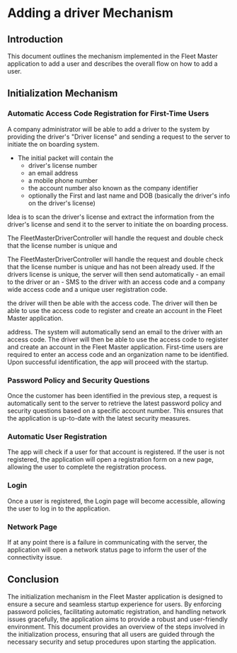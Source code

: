 # Adding a driver Mechanism

## Introduction

This document outlines the mechanism implemented in the Fleet Master application to add a user
and describes the overall flow on how to add a user.

## Initialization Mechanism

### Automatic Access Code Registration for First-Time Users

A company administrator will be able to add a driver to the system by providing the driver's "Driver license"
and sending a request to the server to initiate the on boarding system. 
- The initial packet will contain the
  - driver's license number
  - an email address
   - a mobile phone number
  - the account number also known as the company identifier
  - optionally the First and last name and DOB (basically the driver's info on the driver's license)

Idea is to scan the driver's license and extract the information from the driver's license and send it to the server to initiate the on boarding process.

The FleetMasterDriverController will handle the request and double check that the license number is unique and

The FleetMasterDriverController will handle the request and double check that the license number is unique and 
has not been already used. If the drivers license is unique, the server will then send automatically 
 	- an email to the driver or an 
	- SMS to the driver 
	with an access code and a company wide access code and a unique user registration code.

the driver will then be able 
with the access code. The driver will then be able to use the access code to register and create an account in the Fleet Master application.

address. The system will automatically send an email to the driver with an access code. The driver will then be able to use the access code to register and create an account in the Fleet Master application.
First-time users are required to enter an access code and an organization name to be identified. Upon successful identification, the app will proceed with the startup.

### Password Policy and Security Questions

Once the customer has been identified in the previous step, a request is automatically sent to the server to retrieve the latest password policy and security questions based on a specific account number. This ensures that the application is up-to-date with the latest security measures.

### Automatic User Registration

The app will check if a user for that account is registered. If the user is not registered, the application will open a registration form on a new page, allowing the user to complete the registration process.

### Login

Once a user is registered, the Login page will become accessible, allowing the user to log in to the application.

### Network Page

If at any point there is a failure in communicating with the server, the application will open a network status page to inform the user of the connectivity issue.

## Conclusion

The initialization mechanism in the Fleet Master application is designed to ensure a secure and seamless startup experience for users. By enforcing password policies, facilitating automatic registration, and handling network issues gracefully, the application aims to provide a robust and user-friendly environment. This document provides an overview of the steps involved in the initialization process, ensuring that all users are guided through the necessary security and setup procedures upon starting the application.
